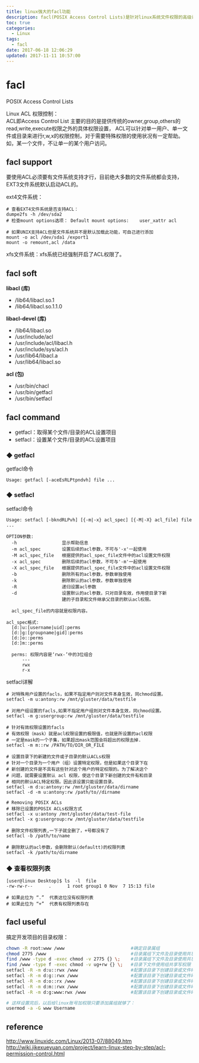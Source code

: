 ```yaml
---
title: linux强大的facl功能
description: facl(POSIX Access Control Lists)是针对linux系统文件权限的高级访问控制。
toc: true
categories:
  - Linux
tags:
  - facl
date: 2017-06-18 12:06:29
updated: 2017-11-11 10:57:00
---
```



# facl 

POSIX Access Control Lists

Linux ACL 权限控制：  
ACL即Access Control List 主要的目的是提供传统的owner,group,others的read,write,execute权限之外的具体权限设置，
ACL可以针对单一用户、单一文件或目录来进行r,w,x的权限控制，对于需要特殊权限的使用状况有一定帮助。
如，某一个文件，不让单一的某个用户访问。

## facl support

要使用ACL必须要有文件系统支持才行，目前绝大多数的文件系统都会支持，EXT3文件系统默认启动ACL的。

ext4文件系统：

```
# 查看EXT4文件系统是否支持ACL：
dumpe2fs -h /dev/sda2
# 检查mount options选项： Default mount options:    user_xattr acl

# 如果UNIX支持ACL但是文件系统并不是默认加载此功能，可自己进行添加
mount -o acl /dev/sda1 /export1
mount -o remount,acl /data
```

xfs文件系统：xfs系统已经强制开启了ACL权限了。

## facl soft

**libacl (库)**
- /lib64/libacl.so.1
- /lib64/libacl.so.1.1.0
 
**libacl-devel (库)**
- /lib64/libacl.so
- /usr/include/acl
- /usr/include/acl/libacl.h
- /usr/include/sys/acl.h
- /usr/lib64/libacl.a
- /usr/lib64/libacl.so

**acl (包)**
- /usr/bin/chacl
- /usr/bin/getfacl
- /usr/bin/setfacl

## facl command

- getfacl：取得某个文件/目录的ACL设置项目
- setfacl：设置某个文件/目录的ACL设置项目

### ◆  getfacl

getfacl命令

```
Usage: getfacl [-aceEsRLPtpndvh] file ...
```

### ◆  setfacl

setfacl命令

```
Usage: setfacl [-bkndRLPvh] [{-m|-x} acl_spec] [{-M|-X} acl_file] file ...

OPTION参数:
  -h                 显示帮助信息
  -m acl_spec        设置后续的acl参数，不可与'-x'一起使用
  -M acl_spec_file   根据提供的acl_spec_file文件中的acl设置文件权限
  -x acl_spec        删除后续的acl参数，不可与'-m'一起使用
  -X acl_spec_file   根据提供的acl_spec_file文件中的acl设置文件权限
  -b                 删除所有的acl参数，参数单独使用
  -k                 删除默认的acl参数，参数单独使用
  -R                 递归设置acl参数
  -d                 设置默认的acl参数，只对目录有效，作用使目录下新
                     建的子目录和文件继承父目录的默认acl权限。

  acl_spec_file的内容就是权限内容。

acl_spec格式:
  [d:]u:[username|uid]:perms
  [d:]g:[groupname|gid]:perms
  [d:]o::perms
  [d:]m::perms
  
  perms: 权限内容是‘rwx-’中的3位组合
      ---
      rwx
      r-x
```

setfacl详解

```
# 对特殊用户设置的facls，如果不指定用户则对文件本身生效，同chmod设置。
setfacl -m u:antony:rw /mnt/gluster/data/testfile

# 对用户组设置的facls,如果不指定用户组则对文件本身生效，同chmod设置。
setfacl -m g:usergroup:rw /mnt/gluster/data/testfile

# 针对有效权限设置的facls
# 有效权限（mask）就是acl权限设置的极限值，也就是所设置的acl权限
# 一定是mask的一个子集，如果超出mask范围会将超出的权限去掉.
setfacl -m m::rw /PATH/TO/DIR_OR_FILE

# 设置目录下的新建的文件或子目录的默认ACLs权限
# 针对一个目录为一个用户（组）设置特定权限，但是如果这个目录下在
# 新创建的文件是不具有这些针对这个用户的特定权限的。为了解决这个
# 问题，就需要设置默认 acl 权限，使这个目录下新创建的文件有和目录
# 相同的默认ACL特定权限。因此该设置只能设置目录。
setfacl -m d:u:antony:rw /mnt/gluster/data/dirname
setfacl -d -m u:antony:rw /path/to//dirname

# Removing POSIX ACLs
# 移除已设置的POSIX ACLs权限方式
setfacl -x u:antony /mnt/gluster/data/test-file
setfacl -x g:usergroup:rw /mnt/gluster/data/testfile

# 删除文件权限列表,一下子就全删了，+号都没有了
setfacl -b /path/to/name

# 删除默认的acl参数，会删除默认(defaultt)的权限列表
setfacl -k /path/to/dirname
```

### ◆  查看权限列表

```
[user@linux Desktop]$ ls  -l  file 
-rw-rw-r--      .      1 root group1 0 Nov  7 15:13 file

# 如果此位为 “.”  代表这位没有权限列表
# 如果此位为 “+”  代表有权限列表存在
```

## facl useful

搞定开发项目的目录权限：

```bash
chown -R root:www /www                         #确定目录属组
chmod 2775 /www                                #目录属组下文件及目录使用共享组权限
find /www -type d -exec chmod -v 2775 {} \;    #目录属组下文件及目录使用共享组权限
find /www -type f -exec chmod -v ug+rw {} \;   #目录下文件使用组共享写权限
setfacl -R -m d:u::rwx /www                    #配置该目录下创建目录或文件时的默认权限
setfacl -R -m d:g::rwx /www                    #配置该目录下创建目录或文件时的默认权限
setfacl -R -m d:o::rx /www                     #配置该目录下创建目录或文件时的默认权限
setfacl -R -m d:m::rwx /www                    #配置该目录下创建目录或文件时的默认权限
setfacl -R -m d:g:www:rwx /www                 #配置该目录下创建目录或文件时的默认权限 

# 这样设置完后，以后给linux账号加权限只要添加属组就够了：
usermod -a -G www Username
```

## reference

http://www.linuxidc.com/Linux/2013-07/88049.htm  
http://wiki.jikexueyuan.com/project/learn-linux-step-by-step/acl-permission-control.html



